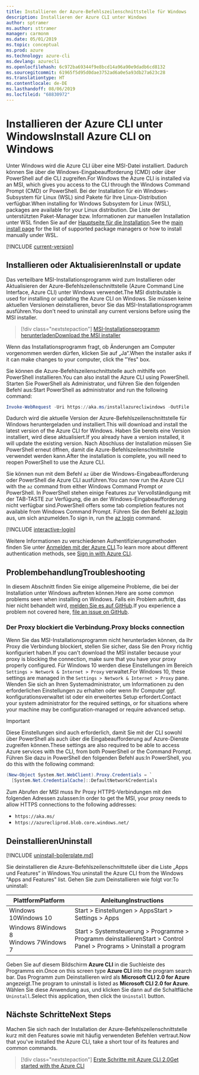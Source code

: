 ```yaml
---
title: Installieren der Azure-Befehlszeilenschnittstelle für Windows
description: Installieren der Azure CLI unter Windows
author: sptramer
ms.author: sttramer
manager: carmonm
ms.date: 05/01/2019
ms.topic: conceptual
ms.prod: azure
ms.technology: azure-cli
ms.devlang: azurecli
ms.openlocfilehash: 6c972ba69344f9e8bcd14a96a90e9dadb6cd8132
ms.sourcegitcommit: 61965f5d95d0dae3752ad6a0e5a93db27a623c28
ms.translationtype: HT
ms.contentlocale: de-DE
ms.lasthandoff: 08/06/2019
ms.locfileid: "68830972"
---
```

# <a name="install-azure-cli-on-windows"></a><span data-ttu-id="d8523-103">Installieren der Azure CLI unter Windows</span><span class="sxs-lookup"><span data-stu-id="d8523-103">Install Azure CLI on Windows</span></span>

<span data-ttu-id="d8523-104">Unter Windows wird die Azure CLI über eine MSI-Datei installiert. Dadurch können Sie über die Windows-Eingabeaufforderung (CMD) oder über PowerShell auf die CLI zugreifen.</span><span class="sxs-lookup"><span data-stu-id="d8523-104">For Windows the Azure CLI is installed via an MSI, which gives you access to the CLI through the Windows Command Prompt (CMD) or PowerShell.</span></span>
<span data-ttu-id="d8523-105">Bei der Installation für ein Windows-Subsystem für Linux (WSL) sind Pakete für Ihre Linux-Distribution verfügbar.</span><span class="sxs-lookup"><span data-stu-id="d8523-105">When installing for Windows Subsystem for Linux (WSL), packages are available for your Linux distribution.</span></span> <span data-ttu-id="d8523-106">Die Liste der unterstützten Paket-Manager bzw. Informationen zur manuellen Installation unter WSL finden Sie auf der [Hauptseite für die Installation](install-azure-cli.md).</span><span class="sxs-lookup"><span data-stu-id="d8523-106">See the [main install page](install-azure-cli.md) for the list of supported package managers or how to install manually under WSL.</span></span>

[!INCLUDE [current-version](includes/current-version.md)]

## <a name="install-or-update"></a><span data-ttu-id="d8523-107">Installieren oder Aktualisieren</span><span class="sxs-lookup"><span data-stu-id="d8523-107">Install or update</span></span>

<span data-ttu-id="d8523-108">Das verteilbare MSI-Installationsprogramm wird zum Installieren oder Aktualisieren der Azure-Befehlszeilenschnittstelle (Azure Command Line Interface, Azure CLI) unter Windows verwendet.</span><span class="sxs-lookup"><span data-stu-id="d8523-108">The MSI distributable is used for installing or updating the Azure CLI on Windows.</span></span> <span data-ttu-id="d8523-109">Sie müssen keine aktuellen Versionen deinstallieren, bevor Sie das MSI-Installationsprogramm ausführen.</span><span class="sxs-lookup"><span data-stu-id="d8523-109">You don't need to uninstall any current versions before using the MSI installer.</span></span>

> [!div class="nextstepaction"]
> [<span data-ttu-id="d8523-110">MSI-Installationsprogramm herunterladen</span><span class="sxs-lookup"><span data-stu-id="d8523-110">Download the MSI installer</span></span>](https://aka.ms/installazurecliwindows)

<span data-ttu-id="d8523-111">Wenn das Installationsprogramm fragt, ob Änderungen am Computer vorgenommen werden dürfen, klicken Sie auf „Ja“.</span><span class="sxs-lookup"><span data-stu-id="d8523-111">When the installer asks if it can make changes to your computer, click the "Yes" box.</span></span>

<span data-ttu-id="d8523-112">Sie können die Azure-Befehlszeilenschnittstelle auch mithilfe von PowerShell installieren.</span><span class="sxs-lookup"><span data-stu-id="d8523-112">You can also install the Azure CLI using PowerShell.</span></span> <span data-ttu-id="d8523-113">Starten Sie PowerShell als Administrator, und führen Sie den folgenden Befehl aus:</span><span class="sxs-lookup"><span data-stu-id="d8523-113">Start PowerShell as administrator and run the following command:</span></span>

   ```PowerShell
   Invoke-WebRequest -Uri https://aka.ms/installazurecliwindows -OutFile .\AzureCLI.msi; Start-Process msiexec.exe -Wait -ArgumentList '/I AzureCLI.msi /quiet'
   ```
<span data-ttu-id="d8523-114">Dadurch wird die aktuelle Version der Azure-Befehlszeilenschnittstelle für Windows heruntergeladen und installiert.</span><span class="sxs-lookup"><span data-stu-id="d8523-114">This will download and install the latest version of the Azure CLI for Windows.</span></span> <span data-ttu-id="d8523-115">Haben Sie bereits eine Version installiert, wird diese aktualisiert.</span><span class="sxs-lookup"><span data-stu-id="d8523-115">If you already have a version installed, it will update the existing version.</span></span> <span data-ttu-id="d8523-116">Nach Abschluss der Installation müssen Sie PowerShell erneut öffnen, damit die Azure-Befehlszeilenschnittstelle verwendet werden kann.</span><span class="sxs-lookup"><span data-stu-id="d8523-116">After the installation is complete, you will need to reopen PowerShell to use the Azure CLI.</span></span>

<span data-ttu-id="d8523-117">Sie können nun mit dem Befehl `az` über die Windows-Eingabeaufforderung oder PowerShell die Azure CLI ausführen.</span><span class="sxs-lookup"><span data-stu-id="d8523-117">You can now run the Azure CLI with the `az` command from either Windows Command Prompt or PowerShell.</span></span> <span data-ttu-id="d8523-118">In PowerShell stehen einige Features zur Vervollständigung mit der TAB-TASTE zur Verfügung, die an der Windows-Eingabeaufforderung nicht verfügbar sind.</span><span class="sxs-lookup"><span data-stu-id="d8523-118">PowerShell offers some tab completion features not available from Windows Command Prompt.</span></span> <span data-ttu-id="d8523-119">Führen Sie den Befehl [az login](/cli/azure/reference-index#az-login) aus, um sich anzumelden.</span><span class="sxs-lookup"><span data-stu-id="d8523-119">To sign in, run the [az login](/cli/azure/reference-index#az-login) command.</span></span>

[!INCLUDE [interactive-login](includes/interactive-login.md)]

<span data-ttu-id="d8523-120">Weitere Informationen zu verschiedenen Authentifizierungsmethoden finden Sie unter [Anmelden mit der Azure CLI](authenticate-azure-cli.md).</span><span class="sxs-lookup"><span data-stu-id="d8523-120">To learn more about different authentication methods, see [Sign in with Azure CLI](authenticate-azure-cli.md).</span></span>

## <a name="troubleshooting"></a><span data-ttu-id="d8523-121">Problembehandlung</span><span class="sxs-lookup"><span data-stu-id="d8523-121">Troubleshooting</span></span>

<span data-ttu-id="d8523-122">In diesem Abschnitt finden Sie einige allgemeine Probleme, die bei der Installation unter Windows auftreten können.</span><span class="sxs-lookup"><span data-stu-id="d8523-122">Here are some common problems seen when installing on Windows.</span></span> <span data-ttu-id="d8523-123">Falls ein Problem auftritt, das hier nicht behandelt wird, [melden Sie es auf GitHub](https://github.com/Azure/azure-cli/issues).</span><span class="sxs-lookup"><span data-stu-id="d8523-123">If you experience a problem not covered here, [file an issue on GitHub](https://github.com/Azure/azure-cli/issues).</span></span>

### <a name="proxy-blocks-connection"></a><span data-ttu-id="d8523-124">Der Proxy blockiert die Verbindung.</span><span class="sxs-lookup"><span data-stu-id="d8523-124">Proxy blocks connection</span></span>

<span data-ttu-id="d8523-125">Wenn Sie das MSI-Installationsprogramm nicht herunterladen können, da Ihr Proxy die Verbindung blockiert, stellen Sie sicher, dass Sie den Proxy richtig konfiguriert haben.</span><span class="sxs-lookup"><span data-stu-id="d8523-125">If you can't download the MSI installer because your proxy is blocking the connection, make sure that you have your proxy properly configured.</span></span> <span data-ttu-id="d8523-126">Für Windows 10 werden diese Einstellungen im Bereich `Settings > Network & Internet > Proxy` verwaltet.</span><span class="sxs-lookup"><span data-stu-id="d8523-126">For Windows 10, these settings are managed in the `Settings > Network & Internet > Proxy` pane.</span></span> <span data-ttu-id="d8523-127">Wenden Sie sich an Ihren Systemadministrator, um Informationen zu den erforderlichen Einstellungen zu erhalten oder wenn Ihr Computer ggf. konfigurationsverwaltet ist oder ein erweitertes Setup erfordert.</span><span class="sxs-lookup"><span data-stu-id="d8523-127">Contact your system administrator for the required settings, or for situations where your machine may be configuration-managed or require advanced setup.</span></span>

> [!IMPORTANT]
> <span data-ttu-id="d8523-128">Diese Einstellungen sind auch erforderlich, damit Sie mit der CLI sowohl über PowerShell als auch über die Eingabeaufforderung auf Azure-Dienste zugreifen können.</span><span class="sxs-lookup"><span data-stu-id="d8523-128">These settings are also required to be able to access Azure services with the CLI, from both PowerShell or the Command Prompt.</span></span> <span data-ttu-id="d8523-129">Führen Sie dazu in PowerShell den folgenden Befehl aus:</span><span class="sxs-lookup"><span data-stu-id="d8523-129">In PowerShell, you do this with the following command:</span></span>
>
> ```powershell
> (New-Object System.Net.WebClient).Proxy.Credentials = `
>   [System.Net.CredentialCache]::DefaultNetworkCredentials
> ```

<span data-ttu-id="d8523-130">Zum Abrufen der MSI muss Ihr Proxy HTTPS-Verbindungen mit den folgenden Adressen zulassen:</span><span class="sxs-lookup"><span data-stu-id="d8523-130">In order to get the MSI, your proxy needs to allow HTTPS connections to the following addresses:</span></span>

* `https://aka.ms/`
* `https://azurecliprod.blob.core.windows.net/`

## <a name="uninstall"></a><span data-ttu-id="d8523-131">Deinstallieren</span><span class="sxs-lookup"><span data-stu-id="d8523-131">Uninstall</span></span>

[!INCLUDE [uninstall-boilerplate.md](includes/uninstall-boilerplate.md)]

<span data-ttu-id="d8523-132">Sie deinstallieren die Azure-Befehlszeilenschnittstelle über die Liste „Apps und Features“ in Windows.</span><span class="sxs-lookup"><span data-stu-id="d8523-132">You uninstall the Azure CLI from the Windows "Apps and Features" list.</span></span> <span data-ttu-id="d8523-133">Gehen Sie zum Deinstallieren wie folgt vor:</span><span class="sxs-lookup"><span data-stu-id="d8523-133">To uninstall:</span></span>

| <span data-ttu-id="d8523-134">Plattform</span><span class="sxs-lookup"><span data-stu-id="d8523-134">Platform</span></span> | <span data-ttu-id="d8523-135">Anleitung</span><span class="sxs-lookup"><span data-stu-id="d8523-135">Instructions</span></span> |
|---|---|
| <span data-ttu-id="d8523-136">Windows 10</span><span class="sxs-lookup"><span data-stu-id="d8523-136">Windows 10</span></span> | <span data-ttu-id="d8523-137">Start > Einstellungen > Apps</span><span class="sxs-lookup"><span data-stu-id="d8523-137">Start > Settings > Apps</span></span> |
| <span data-ttu-id="d8523-138">Windows 8</span><span class="sxs-lookup"><span data-stu-id="d8523-138">Windows 8</span></span><br/><span data-ttu-id="d8523-139">Windows 7</span><span class="sxs-lookup"><span data-stu-id="d8523-139">Windows 7</span></span> | <span data-ttu-id="d8523-140">Start > Systemsteuerung > Programme > Programm deinstallieren</span><span class="sxs-lookup"><span data-stu-id="d8523-140">Start > Control Panel > Programs > Uninstall a program</span></span> |

<span data-ttu-id="d8523-141">Geben Sie auf diesem Bildschirm __Azure CLI__ in die Suchleiste des Programms ein.</span><span class="sxs-lookup"><span data-stu-id="d8523-141">Once on this screen type __Azure CLI__ into the program search bar.</span></span> <span data-ttu-id="d8523-142">Das Programm zum Deinstallieren wird als __Microsoft CLI 2.0 for Azure__ angezeigt.</span><span class="sxs-lookup"><span data-stu-id="d8523-142">The program to uninstall is listed as __Microsoft CLI 2.0 for Azure__.</span></span> <span data-ttu-id="d8523-143">Wählen Sie diese Anwendung aus, und klicken Sie dann auf die Schaltfläche `Uninstall`.</span><span class="sxs-lookup"><span data-stu-id="d8523-143">Select this application, then click the `Uninstall` button.</span></span>

## <a name="next-steps"></a><span data-ttu-id="d8523-144">Nächste Schritte</span><span class="sxs-lookup"><span data-stu-id="d8523-144">Next Steps</span></span>

<span data-ttu-id="d8523-145">Machen Sie sich nach der Installation der Azure-Befehlszeilenschnittstelle kurz mit den Features sowie mit häufig verwendeten Befehlen vertraut.</span><span class="sxs-lookup"><span data-stu-id="d8523-145">Now that you've installed the Azure CLI, take a short tour of its features and common commands.</span></span>

> [!div class="nextstepaction"]
> [<span data-ttu-id="d8523-146">Erste Schritte mit Azure CLI 2.0</span><span class="sxs-lookup"><span data-stu-id="d8523-146">Get started with the Azure CLI</span></span>](get-started-with-azure-cli.md)
